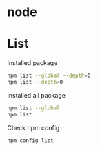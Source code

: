 node
===

# List

Installed package
```bash
npm list --global --depth=0
npm list --depth=0
```

Installed all package
```bash
npm list --global
npm list
```

Check npm config
```bash
npm config list
```
